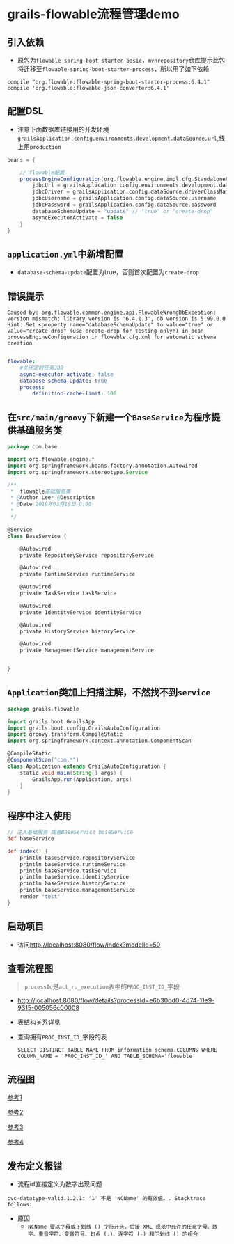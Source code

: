 # grails-flowable流程管理demo


## 引入依赖

* 原包为`flowable-spring-boot-starter-basic`，`mvnrepository`仓库提示此包将迁移至`flowable-spring-boot-starter-process`，所以用了如下依赖

```
compile "org.flowable:flowable-spring-boot-starter-process:6.4.1"
compile 'org.flowable:flowable-json-converter:6.4.1'
```

## 配置DSL

* 注意下面数据库链接用的开发环境`grailsApplication.config.environments.development.dataSource.url`,线上用`production`

```groovy
beans = {

    // flowable配置
    processEngineConfiguration(org.flowable.engine.impl.cfg.StandaloneProcessEngineConfiguration) {
        jdbcUrl = grailsApplication.config.environments.development.dataSource.url
        jdbcDriver = grailsApplication.config.dataSource.driverClassName
        jdbcUsername = grailsApplication.config.dataSource.username
        jdbcPassword = grailsApplication.config.dataSource.password
        databaseSchemaUpdate = "update" // "true" or "create-drop"
        asyncExecutorActivate = false
    }
}
```

## `application.yml`中新增配置

* `database-schema-update`配置为true，否则首次配置为`create-drop`


## 错误提示

```
Caused by: org.flowable.common.engine.api.FlowableWrongDbException: version mismatch: library version is '6.4.1.3', db version is 5.99.0.0 Hint: Set <property name="databaseSchemaUpdate" to value="true" or value="create-drop" (use create-drop for testing only!) in bean processEngineConfiguration in flowable.cfg.xml for automatic schema creation
```

```yaml

flowable:
    #关闭定时任务JOB
    async-executor-activate: false
    database-schema-update: true
    process:
        definition-cache-limit: 100
```

## 在`src/main/groovy`下新建一个`BaseService`为程序提供基础服务类

```groovy
package com.base

import org.flowable.engine.*
import org.springframework.beans.factory.annotation.Autowired
import org.springframework.stereotype.Service

/**
 *  flowable基础服务类
 * @Author Lee* @Description
 * @Date 2019年03月18日 0:00
 *
 */

@Service
class BaseService {

    @Autowired
    private RepositoryService repositoryService

    @Autowired
    private RuntimeService runtimeService

    @Autowired
    private TaskService taskService

    @Autowired
    private IdentityService identityService

    @Autowired
    private HistoryService historyService

    @Autowired
    private ManagementService managementService


}

```

## `Application`类加上扫描注解，不然找不到`service`

```groovy
package grails.flowable

import grails.boot.GrailsApp
import grails.boot.config.GrailsAutoConfiguration
import groovy.transform.CompileStatic
import org.springframework.context.annotation.ComponentScan

@CompileStatic
@ComponentScan("com.*")
class Application extends GrailsAutoConfiguration {
    static void main(String[] args) {
        GrailsApp.run(Application, args)
    }
}
```

## 程序中注入使用

```groovy
// 注入基础服务 或者BaseService baseService
def baseService

def index() {
    println baseService.repositoryService
    println baseService.runtimeService
    println baseService.taskService
    println baseService.identityService
    println baseService.historyService
    println baseService.managementService
    render "test"
}
```

## 启动项目

* 访问[http://localhost:8080/flow/index?modelId=50](http://localhost:8080/flow/index?modelId=50)

## 查看流程图

> `processId`是`act_ru_execution`表中的`PROC_INST_ID_`字段

* [http://localhost:8080/flow/details?processId=e6b30dd0-4d74-11e9-9315-005056c00008](http://localhost:8080/flow/details?processId=e6b30dd0-4d74-11e9-9315-005056c00008)
* [表结构关系详见](https://blog.csdn.net/hj7jay/article/details/51302829)
* 查询拥有`PROC_INST_ID_`字段的表

    ```mysql
    SELECT DISTINCT TABLE_NAME FROM information_schema.COLUMNS WHERE COLUMN_NAME = 'PROC_INST_ID_' AND TABLE_SCHEMA='flowable'
    ```

## 流程图

[参考1](https://github.com/hs-web/hsweb-flowable-modeler)

[参考2](https://blog.csdn.net/qq_38425662/article/details/82898198)

[参考3](https://tkjohn.github.io/flowable-userguide/#_introduction)

[参考4](http://www.pianshen.com/article/626055363/)


## 发布定义报错

* 流程id直接定义为数字出现问题

```
cvc-datatype-valid.1.2.1: '1' 不是 'NCName' 的有效值。. Stacktrace follows:
```

* 原因
    * `NCName 要以字母或下划线 () 字符开头，后接 XML 规范中允许的任意字母、数字、重音字符、变音符号、句点 (.)、连字符 (-) 和下划线 () 的组合`